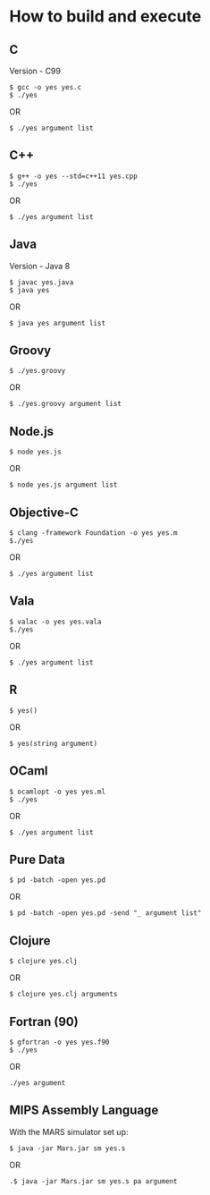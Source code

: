 # How to build and execute

## C

Version - C99

```shell
$ gcc -o yes yes.c
$ ./yes
```

OR

```shell
$ ./yes argument list
```

## C++

```shell
$ g++ -o yes --std=c++11 yes.cpp
$ ./yes
```

OR

```shell
$ ./yes argument list
```

## Java

Version - Java 8

```shell
$ javac yes.java
$ java yes
```

OR

```
$ java yes argument list
```

## Groovy

```shell
$ ./yes.groovy
```

OR

```
$ ./yes.groovy argument list
```

## Node.js

```shell
$ node yes.js
```

OR

```
$ node yes.js argument list
```

## Objective-C

```shell
$ clang -framework Foundation -o yes yes.m
$./yes
```

OR

```shell
$ ./yes argument list
```

## Vala

```shell
$ valac -o yes yes.vala
$./yes
```

OR

```shell
$ ./yes argument list
```

## R

```shell
$ yes()
```

OR

```shell
$ yes(string argument)
```

## OCaml

```shell
$ ocamlopt -o yes yes.ml
$ ./yes
```

OR

```shell
$ ./yes argument list
```

## Pure Data

```shell
$ pd -batch -open yes.pd
```

OR

```shell
$ pd -batch -open yes.pd -send "_ argument list"
```

## Clojure

```shell
$ clojure yes.clj
```

OR

```shell
$ clojure yes.clj arguments
```

## Fortran (90)
```shell
$ gfortran -o yes yes.f90
$ ./yes
```

OR

```shell
./yes argument
```


## MIPS Assembly Language
With the MARS simulator set up:

```shell
$ java -jar Mars.jar sm yes.s
```

OR

```shell
.$ java -jar Mars.jar sm yes.s pa argument
```
